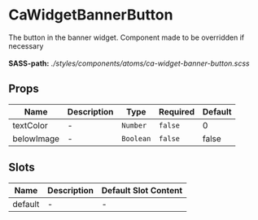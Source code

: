 # CaWidgetBannerButton

The button in the banner widget. Component made to be overridden if necessary<br><br> **SASS-path:** _./styles/components/atoms/ca-widget-banner-button.scss_

## Props

<!-- @vuese:CaWidgetBannerButton:props:start -->
|Name|Description|Type|Required|Default|
|---|---|---|---|---|
|textColor|-|`Number`|`false`|0|
|belowImage|-|`Boolean`|`false`|false|

<!-- @vuese:CaWidgetBannerButton:props:end -->


## Slots

<!-- @vuese:CaWidgetBannerButton:slots:start -->
|Name|Description|Default Slot Content|
|---|---|---|
|default|-|-|

<!-- @vuese:CaWidgetBannerButton:slots:end -->


